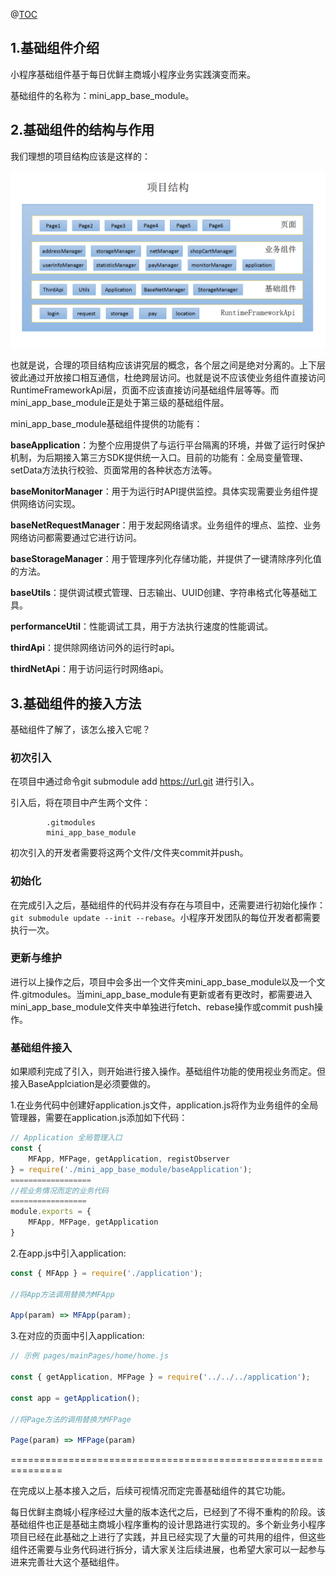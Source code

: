 @[TOC](每日优鲜小程序基础组件介绍)

## 1.基础组件介绍
小程序基础组件基于每日优鲜主商城小程序业务实践演变而来。

基础组件的名称为：mini_app_base_module。

## 2.基础组件的结构与作用
我们理想的项目结构应该是这样的：

![](https://github.com/sahadev/mini_app_base_module/blob/master/raw/%E5%B0%8F%E7%A8%8B%E5%BA%8F%E5%9F%BA%E7%A1%80%E7%BB%84%E4%BB%B6%E7%BB%93%E6%9E%84%E4%BB%8B%E7%BB%8D.png?raw=true)

也就是说，合理的项目结构应该讲究层的概念，各个层之间是绝对分离的。上下层彼此通过开放接口相互通信，杜绝跨层访问。也就是说不应该使业务组件直接访问RuntimeFrameworkApi层，页面不应该直接访问基础组件层等等。而mini_app_base_module正是处于第三级的基础组件层。

mini_app_base_module基础组件提供的功能有：

**baseApplication**：为整个应用提供了与运行平台隔离的环境，并做了运行时保护机制，为后期接入第三方SDK提供统一入口。目前的功能有：全局变量管理、setData方法执行校验、页面常用的各种状态方法等。

**baseMonitorManager**：用于为运行时API提供监控。具体实现需要业务组件提供网络访问实现。

**baseNetRequestManager**：用于发起网络请求。业务组件的埋点、监控、业务网络访问都需要通过它进行访问。

**baseStorageManager**：用于管理序列化存储功能，并提供了一键清除序列化值的方法。

**baseUtils**：提供调试模式管理、日志输出、UUID创建、字符串格式化等基础工具。

**performanceUtil**：性能调试工具，用于方法执行速度的性能调试。

**thirdApi**：提供除网络访问外的运行时api。

**thirdNetApi**：用于访问运行时网络api。

## 3.基础组件的接入方法
基础组件了解了，该怎么接入它呢？

### 初次引入
在项目中通过命令git submodule add https://url.git 进行引入。

引入后，将在项目中产生两个文件：
```
        .gitmodules
        mini_app_base_module
```
初次引入的开发者需要将这两个文件/文件夹commit并push。

### 初始化
在完成引入之后，基础组件的代码并没有存在与项目中，还需要进行初始化操作：```git submodule update --init --rebase```。小程序开发团队的每位开发者都需要执行一次。

### 更新与维护
进行以上操作之后，项目中会多出一个文件夹mini_app_base_module以及一个文件.gitmodules。当mini_app_base_module有更新或者有更改时，都需要进入mini_app_base_module文件夹中单独进行fetch、rebase操作或commit push操作。

### 基础组件接入
如果顺利完成了引入，则开始进行接入操作。基础组件功能的使用视业务而定。但接入BaseApplciation是必须要做的。

1.在业务代码中创建好application.js文件，application.js将作为业务组件的全局管理器，需要在application.js添加如下代码：
```js
// Application 全局管理入口
const {
    MFApp, MFPage, getApplication, registObserver
} = require('./mini_app_base_module/baseApplication');
==================
//视业务情况而定的业务代码
=================
module.exports = {
    MFApp, MFPage, getApplication
}
```
2.在app.js中引入application:
```js
const { MFApp } = require('./application');

//将App方法调用替换为MFApp

App(param) => MFApp(param);
```
3.在对应的页面中引入application:
```js
// 示例 pages/mainPages/home/home.js

const { getApplication, MFPage } = require('../../../application');

const app = getApplication();

//将Page方法的调用替换为MFPage

Page(param) => MFPage(param)
```

===============================================================

在完成以上基本接入之后，后续可视情况而定完善基础组件的其它功能。

每日优鲜主商城小程序经过大量的版本迭代之后，已经到了不得不重构的阶段。该基础组件也正是基础主商城小程序重构的设计思路进行实现的。多个新业务小程序项目已经在此基础之上进行了实践，并且已经实现了大量的可共用的组件，但这些组件还需要与业务代码进行拆分，请大家关注后续进展，也希望大家可以一起参与进来完善壮大这个基础组件。

